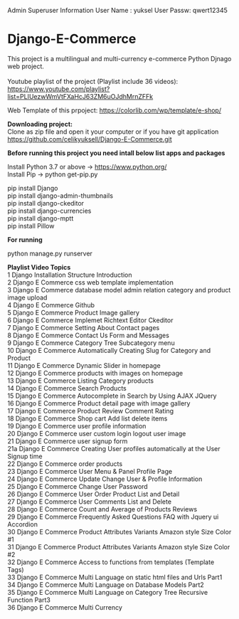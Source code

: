Admin Superuser Information
User Name : yuksel
User Passw: qwert12345

# Django-E-Commerce
This project is a multilingual and multi-currency e-commerce Python Djnago web project.<br><br>
Youtube playlist  of the project (Playlist include 36 videos):<br>
https://www.youtube.com/playlist?list=PLIUezwWmVtFXaHcJ63ZM6uOJdhMrnZFFk <br>

Web Template of this prpoject:  https://colorlib.com/wp/template/e-shop/ <br>

<b> Downloading project:</b><br>
 Clone as zip file and open it your computer or if you have git application<br>
 https://github.com/celikyuksell/Django-E-Commerce.git<br>
 
<b>Before running this project you need intall below list apps and packages</b><br>

Install Python 3.7 or above -> https://www.python.org/<br>
Install Pip   -> python get-pip.py<br>

pip install Django<br>
pip install django-admin-thumbnails<br>
pip install django-ckeditor<br>
pip install django-currencies<br>
pip install django-mptt<br>
pip install Pillow<br>

<b>For running</b> <br>

python manage.py runserver<br>

<b>Playlist Video Topics</b> <br>
1 Django Installation Structure Introduction <br>
2 Django E Commerce css web template implementation <br>
3 Django E Commerce database model admin relation category and product image upload <br>
4 Django E Commerce Github <br>
5 Django E Commerce Product Image gallery <br>
6 Django E Commerce Implemet Richtext Editor Ckeditor <br>
7 Django E Commerce Setting About Contact pages <br>
8 Django E Commerce Contact Us Form and Messages <br>
9 Django E Commerce Category Tree Subcategory menu <br>
10 Django E Commerce Automatically Creating Slug for Category and Product <br>
11 Django E Commerce Dynamic Slider in homepage <br>
12 Django E Commerce products with images on homepage <br>
13 Django E Commerce Listing Category products <br>
14 Django E Commerce Search Products <br>
15 Django E Commerce Autocomplete in Search by Using AJAX JQuery <br>
16 Django E Commerce Product detail page with image gallery <br>
17 Django E Commerce Product Review Comment Rating <br>
18 Django E Commerce Shop cart Add list delete items <br>
19 Django E Commerce user profile information <br>
20 Django E Commerce user custom login logout user image <br>
21 Django E Commerce user signup form <br>
21a Django E Commerce Creating User profiles automatically at the User Signup time <br>
22 Django E Commerce order products <br>
23 Django E Commerce User Menu & Panel Profile Page <br>
24 Django E Commerce Update Change User & Profile Information <br>
25 Django E Commerce Change User Password <br>
26 Django E Commerce User Order Product List and Detail <br>
27 Django E Commerce User Comments List and Delete <br>
28 Django E Commerce Count and Average of Products Reviews <br>
29 Django E Commerce Frequently Asked Questions FAQ with Jquery ui Accordion <br>
30 Django E Commerce Product Attributes Variants Amazon style Size Color #1 <br>
31 Django E Commerce Product Attributes Variants Amazon style Size Color #2 <br>
32 Django E Commerce Access to functions from templates (Template Tags) <br>
33 Django E Commerce Multi Language on static html files and Urls Part1 <br>
34 Django E Commerce Multi Language on Database Models Part2 <br>
35 Django E Commerce Multi Language on Category Tree Recursive Function Part3 <br>
36 Django E Commerce Multi Currency <br>
